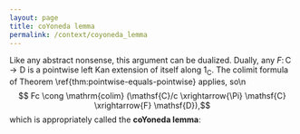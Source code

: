 ```yaml
---
layout: page
title: coYoneda lemma
permalink: /context/coyoneda_lemma
---
```

Like any abstract nonsense, this argument can be dualized. Dually, any $F \colon \mathsf{C} \to \mathsf{D}$ is a pointwise left Kan extension of itself along $1_\mathsf{C}$. The colimit formula of Theorem \ref{thm:pointwise-equals-pointwise} applies, so\n$$ Fc \cong \mathrm{colim} (\mathsf{C}/c \xrightarrow{\Pi} \mathsf{C} \xrightarrow{F} \mathsf{D}),$$ which is appropriately called the **coYoneda lemma**:
